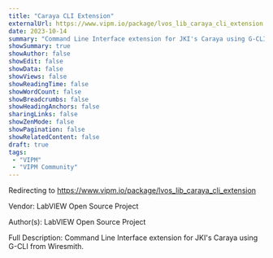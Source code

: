 ```yaml
---
title: "Caraya CLI Extension"
externalUrl: https://www.vipm.io/package/lvos_lib_caraya_cli_extension
date: 2023-10-14
summary: "Command Line Interface extension for JKI's Caraya using G-CLI from Wiresmith."
showSummary: true
showAuthor: false
showEdit: false
showData: false
showViews: false
showReadingTime: false
showWordCount: false
showBreadcrumbs: false
showHeadingAnchors: false
sharingLinks: false
showZenMode: false
showPagination: false
showRelatedContent: false
draft: true
tags:
 - "VIPM"
 - "VIPM Community"
---
```


Redirecting to https://www.vipm.io/package/lvos_lib_caraya_cli_extension

Vendor: LabVIEW Open Source Project

Author(s): LabVIEW Open Source Project
 
Full Description:
Command Line Interface extension for JKI's Caraya using G-CLI from Wiresmith.